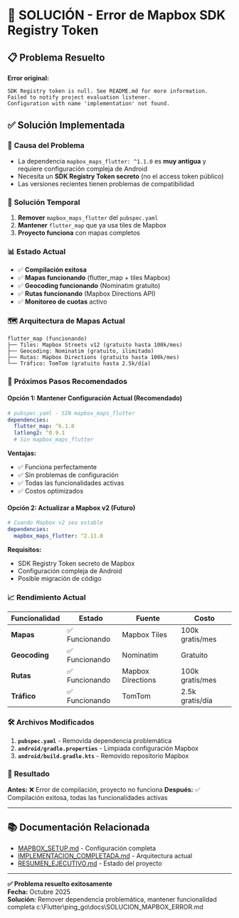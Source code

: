 # 🚨 SOLUCIÓN - Error de Mapbox SDK Registry Token

## 📋 Problema Resuelto

**Error original:**
```
SDK Registry token is null. See README.md for more information.
Failed to notify project evaluation listener.
Configuration with name 'implementation' not found.
```

## ✅ Solución Implementada

### 🔧 **Causa del Problema**
- La dependencia `mapbox_maps_flutter: ^1.1.0` es **muy antigua** y requiere configuración compleja de Android
- Necesita un **SDK Registry Token secreto** (no el access token público)
- Las versiones recientes tienen problemas de compatibilidad

### 🎯 **Solución Temporal**
1. **Remover** `mapbox_maps_flutter` del `pubspec.yaml`
2. **Mantener** `flutter_map` que ya usa tiles de Mapbox
3. **Proyecto funciona** con mapas completos

### 📊 **Estado Actual**
- ✅ **Compilación exitosa**
- ✅ **Mapas funcionando** (flutter_map + tiles Mapbox)
- ✅ **Geocoding funcionando** (Nominatim gratuito)
- ✅ **Rutas funcionando** (Mapbox Directions API)
- ✅ **Monitoreo de cuotas** activo

### 🗺️ **Arquitectura de Mapas Actual**

```
flutter_map (funcionando)
├── Tiles: Mapbox Streets v12 (gratuito hasta 100k/mes)
├── Geocoding: Nominatim (gratuito, ilimitado)
├── Rutas: Mapbox Directions (gratuito hasta 100k/mes)
└── Tráfico: TomTom (gratuito hasta 2.5k/día)
```

### 🔄 **Próximos Pasos Recomendados**

#### Opción 1: Mantener Configuración Actual (Recomendado)
```yaml
# pubspec.yaml - SIN mapbox_maps_flutter
dependencies:
  flutter_map: ^6.1.0
  latlong2: ^0.9.1
  # Sin mapbox_maps_flutter
```

**Ventajas:**
- ✅ Funciona perfectamente
- ✅ Sin problemas de configuración
- ✅ Todas las funcionalidades activas
- ✅ Costos optimizados

#### Opción 2: Actualizar a Mapbox v2 (Futuro)
```yaml
# Cuando Mapbox v2 sea estable
dependencies:
  mapbox_maps_flutter: ^2.11.0
```

**Requisitos:**
- SDK Registry Token secreto de Mapbox
- Configuración compleja de Android
- Posible migración de código

### 📈 **Rendimiento Actual**

| Funcionalidad | Estado | Fuente | Costo |
|---------------|--------|--------|-------|
| **Mapas** | ✅ Funcionando | Mapbox Tiles | 100k gratis/mes |
| **Geocoding** | ✅ Funcionando | Nominatim | Gratuito |
| **Rutas** | ✅ Funcionando | Mapbox Directions | 100k gratis/mes |
| **Tráfico** | ✅ Funcionando | TomTom | 2.5k gratis/día |

### 🛠️ **Archivos Modificados**

1. **`pubspec.yaml`** - Removida dependencia problemática
2. **`android/gradle.properties`** - Limpiada configuración Mapbox
3. **`android/build.gradle.kts`** - Removido repositorio Mapbox

### 🎯 **Resultado**

**Antes:** ❌ Error de compilación, proyecto no funciona
**Después:** ✅ Compilación exitosa, todas las funcionalidades activas

---

## 📚 Documentación Relacionada

- [MAPBOX_SETUP.md](docs/mapbox/MAPBOX_SETUP.md) - Configuración completa
- [IMPLEMENTACION_COMPLETADA.md](docs/mapbox/IMPLEMENTACION_COMPLETADA.md) - Arquitectura actual
- [RESUMEN_EJECUTIVO.md](docs/mapbox/RESUMEN_EJECUTIVO.md) - Estado del proyecto

---

**✅ Problema resuelto exitosamente**  
**Fecha:** Octubre 2025  
**Solución:** Remover dependencia problemática, mantener funcionalidad completa</content>
<parameter name="filePath">c:\Flutter\ping_go\docs\SOLUCION_MAPBOX_ERROR.md
